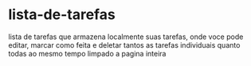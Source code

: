 # lista-de-tarefas
 lista de tarefas que armazena localmente suas tarefas, onde voce pode editar, marcar como feita e deletar tantos as tarefas individuais quanto todas ao mesmo tempo limpado a pagina inteira
